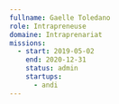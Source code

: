 ```yaml
---
fullname: Gaelle Toledano
role: Intrapreneuse
domaine: Intraprenariat
missions:
  - start: 2019-05-02
    end: 2020-12-31
    status: admin
    startups:
      - andi
---
```

